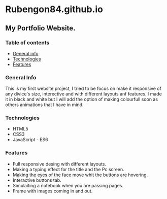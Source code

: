 # Rubengon84.github.io

## My Portfolio Website.

### Table of contents
* [General info](#general-info)
* [Technologies](#technologies)
* [Features](#features)

### General Info

This is my first website project, I tried to be focus on make it responsive of any divice's size, interective and with different layouts anf features.
I made it in black and white but I will add the option of making colourfull soon as others animations that I have in mind.

### Technologies

* HTML5
* CSS3
* JavaScript - ES6

### Features

* Full responsive desing with different layouts.
* Making a typing effect for the title and the Pc screen.
* Making the eyes of the face move whit the buttons are hovering.
* Interactive buttons tab.
* Simulaiting a notebook when you are passing pages.
* Frame with images coming in and out.
